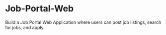 # Job-Portal-Web
Build a Job Portal Web Application where users can post job listings, search for jobs, and apply.
